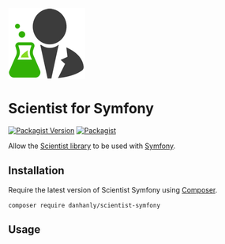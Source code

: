 [![Scientist](scientist.png)](https://github.com/daylerees/scientist)

# Scientist for Symfony

[![Packagist Version](https://img.shields.io/packagist/v/danhanly/scientist-symfony.svg)](https://packagist.org/packages/danhanly/scientist-symfony)
[![Packagist](https://img.shields.io/packagist/dt/danhanly/scientist-symfony.svg)](https://packagist.org/packages/danhanly/scientist-symfony)

Allow the [Scientist library](https://github.com/daylerees/scientist) to be used with [Symfony](https://symfony.com/).

## Installation

Require the latest version of Scientist Symfony using [Composer](https://getcomposer.org/).

    composer require danhanly/scientist-symfony

## Usage
